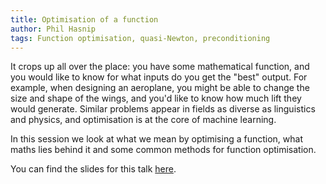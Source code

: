 ```yaml
---
title: Optimisation of a function
author: Phil Hasnip
tags: Function optimisation, quasi-Newton, preconditioning
---
```

It crops up all over the place: you have some mathematical function, and you would like to know for what inputs do you get the "best" output. For example, when designing an aeroplane, you might be able to change the size and shape of the wings, and you'd like to know how much lift they would generate. Similar problems appear in fields as diverse as linguistics and physics, and optimisation is at the core of machine learning.

In this session we look at what we mean by optimising a function, what maths lies behind it and some common methods for function optimisation.

You can find the slides for this talk [here][slides].

[slides]: /slides/2019-07-29_optimisation_of_a_function.pdf






  



